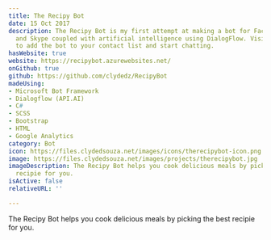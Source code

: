 ```yaml
---
title: The Recipy Bot
date: 15 Oct 2017
description: The Recipy Bot is my first attempt at making a bot for Facebook Messenger
  and Skype coupled with artificial intelligence using DialogFlow. Visit the website
  to add the bot to your contact list and start chatting.
hasWebsite: true
website: https://recipybot.azurewebsites.net/
onGithub: true
github: https://github.com/clydedz/RecipyBot
madeUsing:
- Microsoft Bot Framework
- Dialogflow (API.AI)
- C#
- SCSS
- Bootstrap
- HTML
- Google Analytics
category: Bot
icon: https://files.clydedsouza.net/images/icons/therecipybot-icon.png
image: https://files.clydedsouza.net/images/projects/therecipybot.jpg
imageDescription: The Recipy Bot helps you cook delicious meals by picking the best
  recipie for you.
isActive: false
relativeURL: ''

---
```

The Recipy Bot helps you cook delicious meals by picking the best recipie for you.